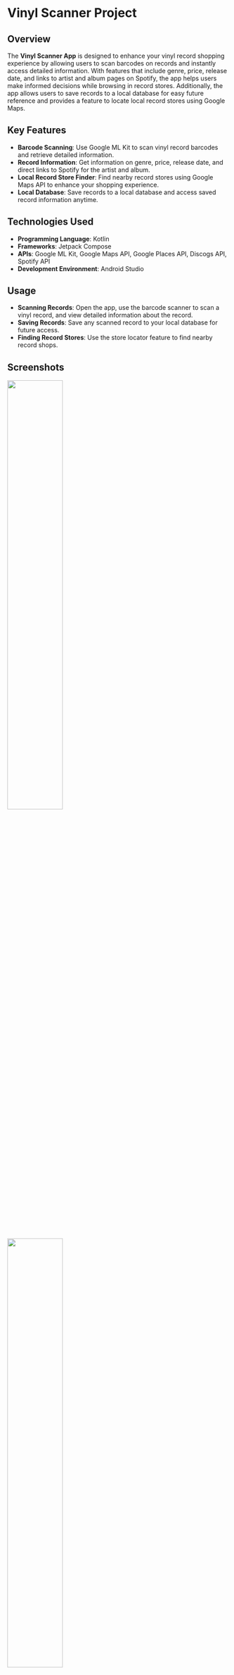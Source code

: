 # Vinyl Scanner Project

## Overview
The **Vinyl Scanner App** is designed to enhance your vinyl record shopping experience by allowing users to scan barcodes on records and instantly access detailed information. With features that include genre, price, release date, and links to artist and album pages on Spotify, the app helps users make informed decisions while browsing in record stores. Additionally, the app allows users to save records to a local database for easy future reference and provides a feature to locate local record stores using Google Maps.

## Key Features
- **Barcode Scanning**: Use Google ML Kit to scan vinyl record barcodes and retrieve detailed information.
- **Record Information**: Get information on genre, price, release date, and direct links to Spotify for the artist and album.
- **Local Record Store Finder**: Find nearby record stores using Google Maps API to enhance your shopping experience.
- **Local Database**: Save records to a local database and access saved record information anytime.

## Technologies Used
- **Programming Language**: Kotlin
- **Frameworks**: Jetpack Compose
- **APIs**: Google ML Kit, Google Maps API, Google Places API, Discogs API, Spotify API
- **Development Environment**: Android Studio
  
## Usage
- **Scanning Records**: Open the app, use the barcode scanner to scan a vinyl record, and view detailed information about the record.
- **Saving Records**: Save any scanned record to your local database for future access.
- **Finding Record Stores**: Use the store locator feature to find nearby record shops.

## Screenshots
<img src="https://github.com/user-attachments/assets/c27f6113-5b63-4269-bee7-c39ff9ce6c9d" width="50%" />
<img src="https://github.com/user-attachments/assets/b31f1bf0-0b26-4496-be3c-474ca03afffa" width="50%" />
<img src="https://github.com/user-attachments/assets/8b60d514-7899-4588-8bd4-8a38c1a31fdf" width="50%" />
<img src="https://github.com/user-attachments/assets/c30c15db-3b7b-4a49-a59c-8db90ef0818f" width="50%" />
